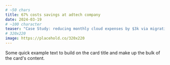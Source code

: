 ```yaml
---
# ~50 chars
title: 67% costs savings at adtech company
date: 2024-03-19
# ~100 character
teaser: "Case Study: reducing monthly cloud expenses by $3k via migrating from AWS Batch to self-managed spot instances."
# 320x220
image: https://placehold.co/320x220
---
```


Some quick example text to build on the card title and make up the bulk of the card's content.
